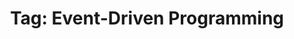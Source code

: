 ---
layout: tag
title: "Tag: Event-Driven Programming"
tag: Event-Driven Programming
robots: noindex
---